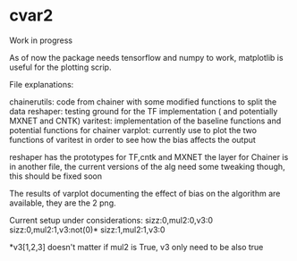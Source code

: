 # cvar2
Work in progress

As of now the package needs tensorflow and numpy to work, matplotlib is useful for the plotting scrip.


File explanations:

  chainerutils: code from chainer with some modified functions to split the data 
  reshaper: testing ground for the TF implementation ( and potentially MXNET and CNTK)
  varitest: implementation of the baseline functions and potential functions for chainer
  varplot: currently use to plot the two functions of varitest in order to see how the bias affects the output


reshaper has the prototypes for TF,cntk and MXNET the layer for Chainer is in another file, the current versions of the alg need some tweaking though, this should be fixed soon


The results of varplot documenting the effect of bias on the algorithm are available, they are the 2 png.

Current setup under considerations:
sizz:0,mul2:0,v3:0
sizz:0,mul2:1,v3:not(0)* 
sizz:1,mul2:1,v3:0

*v3[1,2,3] doesn't matter if mul2 is True, v3 only need to be also true
